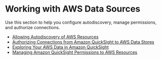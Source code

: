 # Working with AWS Data Sources<a name="working-with-aws-data-sources"></a>

Use this section to help you configure autodiscovery, manage permissions, and authorize connections\.


+ [Allowing Autodiscovery of AWS Resources](autodiscover-aws-data-sources.md)
+ [Authorizing Connections from Amazon QuickSight to AWS Data Stores](enabling-access.md)
+ [Exploring Your AWS Data in Amazon QuickSight](explore-in-quicksight.md)
+ [Managing Amazon QuickSight Permissions to AWS Resources](managing-permissions.md)